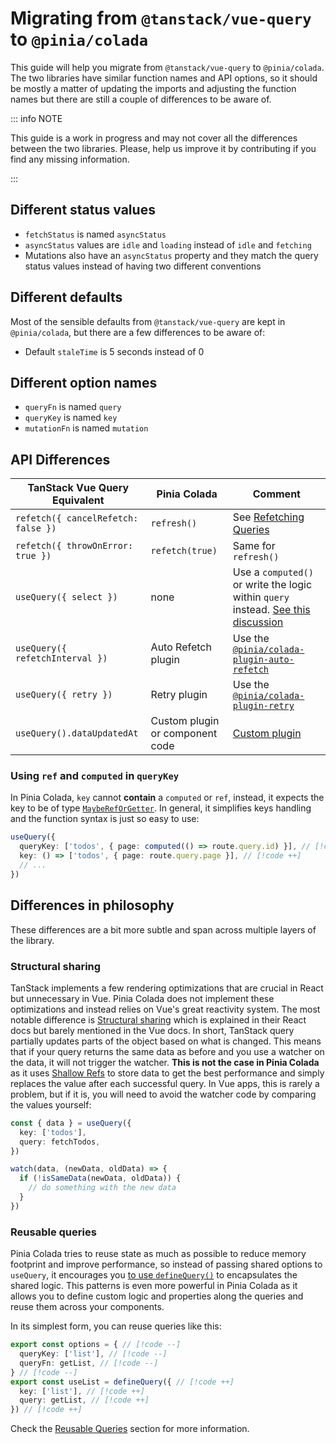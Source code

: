 # Migrating from `@tanstack/vue-query` to `@pinia/colada`

This guide will help you migrate from `@tanstack/vue-query` to `@pinia/colada`. The two libraries have similar function names and API options, so it should be mostly a matter of updating the imports and adjusting the function names but there are still a couple of differences to be aware of.

::: info NOTE

This guide is a work in progress and may not cover all the differences between the two libraries. Please, help us improve it by contributing if you find any missing information.

:::

## Different status values

- `fetchStatus` is named `asyncStatus`
- `asyncStatus` values are `idle` and `loading` instead of `idle` and `fetching`
- Mutations also have an `asyncStatus` property and they match the query status values instead of having two different conventions

## Different defaults

Most of the sensible defaults from `@tanstack/vue-query` are kept in `@pinia/colada`, but there are a few differences to be aware of:

- Default `staleTime` is 5 seconds instead of 0

## Different option names

- `queryFn` is named `query`
- `queryKey` is named `key`
- `mutationFn` is named `mutation`

## API Differences

| TanStack Vue Query Equivalent       | Pinia Colada                    | Comment                                                                                                                                                               |
| ----------------------------------- | ------------------------------- | --------------------------------------------------------------------------------------------------------------------------------------------------------------------- |
| `refetch({ cancelRefetch: false })` | `refresh()`                     | See [Refetching Queries](../guide/queries.md#Refetching-Queries)                                                                                                      |
| `refetch({ throwOnError: true })`   | `refetch(true)`                 | Same for `refresh()`                                                                                                                                                  |
| `useQuery({ select })`              | none                            | Use a `computed()` or write the logic within `query` instead. [See this discussion](https://github.com/posva/pinia-colada/discussions/113#discussioncomment-11311927) |
| `useQuery({ refetchInterval })`     | Auto Refetch plugin             | Use the [`@pinia/colada-plugin-auto-refetch`](https://github.com/posva/pinia-colada/tree/main/plugins/auto-refetch)                                                   |
| `useQuery({ retry })`               | Retry plugin                    | Use the [`@pinia/colada-plugin-retry`](https://github.com/posva/pinia-colada/tree/main/plugins/retry)                                                                 |
| `useQuery().dataUpdatedAt`          | Custom plugin or component code | [Custom plugin](../advanced/plugins.md#Adding-a-dataUpdatedAt-property-to-queries)                                                                                    |

### Using `ref` and `computed` in `queryKey`

In Pinia Colada, `key` cannot **contain** a `computed` or `ref`, instead, it expects the key to be of type [`MaybeRefOrGetter`](https://vuejs.org/api/utility-types.html#maybereforgetter). In general, it simplifies keys handling and the function syntax is just so easy to use:

```ts
useQuery({
  queryKey: ['todos', { page: computed(() => route.query.id) }], // [!code --]
  key: () => ['todos', { page: route.query.page }], // [!code ++]
  // ...
})
```

## Differences in philosophy

These differences are a bit more subtle and span across multiple layers of the library.

### Structural sharing

TanStack implements a few rendering optimizations that are crucial in React but unnecessary in Vue. Pinia Colada does not implement these optimizations and instead relies on Vue's great reactivity system. The most notable difference is [Structural sharing](https://tanstack.com/query/latest/docs/framework/react/guides/render-optimizations#structural-sharing) which is explained in their React docs but barely mentioned in the Vue docs. In short, TanStack query partially updates parts of the object based on what is changed. This means that if your query returns the same data as before and you use a watcher on the data, it will not trigger the watcher. **This is not the case in Pinia Colada** as it uses [Shallow Refs](https://vuejs.org/api/reactivity-advanced.html#shallowref) to store data to get the best performance and simply replaces the value after each successful query. In Vue apps, this is rarely a problem, but if it is, you will need to avoid the watcher code by comparing the values yourself:

```ts
const { data } = useQuery({
  key: ['todos'],
  query: fetchTodos,
})

watch(data, (newData, oldData) => {
  if (!isSameData(newData, oldData)) {
    // do something with the new data
  }
})
```

### Reusable queries

Pinia Colada tries to reuse state as much as possible to reduce memory footprint and improve performance, so instead of passing shared options to `useQuery`, it encourages you [to use `defineQuery()`](../advanced/reusable-queries.md) to encapsulates the shared logic. This patterns is even more powerful in Pinia Colada as it allows you to define custom logic and properties along the queries and reuse them across your components.

In its simplest form, you can reuse queries like this:

```ts
export const options = { // [!code --]
  queryKey: ['list'], // [!code --]
  queryFn: getList, // [!code --]
} // [!code --]
export const useList = defineQuery({ // [!code ++]
  key: ['list'], // [!code ++]
  query: getList, // [!code ++]
}) // [!code ++]
```

Check the [Reusable Queries](../advanced/reusable-queries.md) section for more information.
